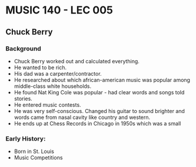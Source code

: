# MUSIC 140 - LEC 005
## Chuck Berry

### Background
- Chuck Berry worked out and calculated everything.
- He wanted to be rich.
- His dad was a carpenter/contractor.
- He researched about which african-american music was popular among middle-class white households.
- He found Nat King Cole was popular - had clear words and songs told stories.
- He entered music contests.
- He was very self-conscious. Changed his guitar to sound brighter and words came from nasal cavity like country and western.
- He ends up at Chess Records in Chicago in 1950s which was a small

### Early History:
- Born in St. Louis
- Music Competitions 
<!--stackedit_data:
eyJoaXN0b3J5IjpbLTY5ODQ2OTM4LC0xMzA1NDM5OTY5XX0=
-->